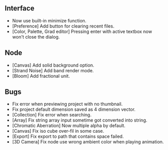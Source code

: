 ## Interface
- Now use built-in minimize function.
- [Preference] Add button for clearing recent files.
- [Color, Palette, Grad editor] Pressing enter with active textbox now won't close the dialog.

## Node
- [Canvas] Add solid background option.
- [Strand Noise] Add band render mode.
- [Bloom] Add fractional unit.

## Bugs
- Fix error when previewing project with no thumbnail.
- Fix project default dimension saved as 4 dimension vector.
- [Collection] Fix error when searching.
- [Array] Fix string array input sometime got converted into string.
- [Chromatic Aberration] Now multiple alpha by default.
- [Canvas] Fix iso cube over-fil in some case.
- [Export] Fix export to path that contains space failed.
- [3D Camera] Fix node use wrong ambient color when playing animation.
